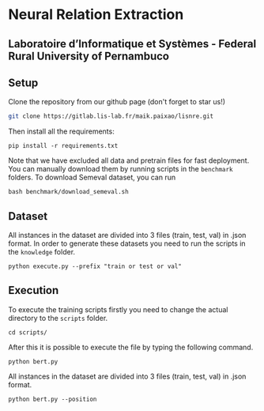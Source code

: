 # Neural Relation Extraction
## Laboratoire d’Informatique et Systèmes - Federal Rural University of Pernambuco


## Setup 

Clone the repository from our github page (don't forget to star us!)

```bash
git clone https://gitlab.lis-lab.fr/maik.paixao/lisnre.git
```

Then install all the requirements:

```
pip install -r requirements.txt
```

Note that we have excluded all data and pretrain files for fast deployment. You can manually download them by running scripts in the ``benchmark`` folders. To download Semeval dataset, you can run

```
bash benchmark/download_semeval.sh
```

## Dataset

All instances in the dataset are divided into 3 files (train, test, val) in .json format. In order to generate these datasets you need to run the scripts in the ``knowledge`` folder.

```
python execute.py --prefix "train or test or val"
```

## Execution

To execute the training scripts firstly you need to change the actual directory to the ``scripts`` folder.

```
cd scripts/
```
After this it is possible to execute the file by typing the following command. 
```
python bert.py
```
All instances in the dataset are divided into 3 files (train, test, val) in .json format. 
```
python bert.py --position
```


